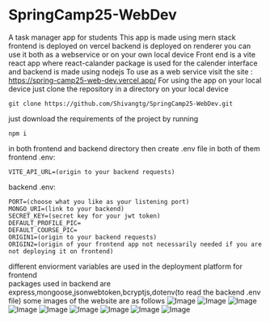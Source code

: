 # SpringCamp25-WebDev
A task manager app for students
This app is made using mern stack frontend is deployed on vercel backend is deployed on renderer you can use it both as a webservice or on your own local device 
Front end is a vite react app where react-calander package is used for the calender interface and backend is made using nodejs
To use as a web service visit the site : https://spring-camp25-web-dev.vercel.app/
For using the app on your local device just clone the repository in a directory on your local device 
```
git clone https://github.com/Shivangtg/SpringCamp25-WebDev.git
```
just download the requirements of the project by running 
```
npm i
```
in both frontend and backend directory
then create .env file in both of them 
frontend .env:
```
VITE_API_URL=(origin to your backend requests)
```
backend .env:
```
PORT=(choose what you like as your listening port)
MONGO_URI=(link to your backend)
SECRET_KEY=(secret key for your jwt token)
DEFAULT_PROFILE_PIC=
DEFAULT_COURSE_PIC=
ORIGIN1=(origin to your backend requests)
ORIGIN2=(origin of your frontend app not necessarily needed if you are not deploying it on frontend) 
```
different enviorment variables are used in the deployment platform for frontend  
packages used in backend are express,mongoose,jsonwebtoken,bcryptjs,dotenv(to read the backend .env file) 
some images of the website are as follows
![Image](https://github.com/user-attachments/assets/47225a60-5482-4241-96bb-d36ee2d62a98)
![Image](https://github.com/user-attachments/assets/c16f54fc-2912-4f7e-9fa9-54d4e7ae9d1c)
![Image](https://github.com/user-attachments/assets/fd908151-3367-4ea9-bffe-2c8f785b5769)
![Image](https://github.com/user-attachments/assets/8254b050-1164-4d2c-aaa4-474063755552)
![Image](https://github.com/user-attachments/assets/af6b2cf6-1dca-4bd8-b704-8e547891fd8b)
![Image](https://github.com/user-attachments/assets/cd2d72e8-54a3-41fd-8e86-bdc4c05794c9)
![Image](https://github.com/user-attachments/assets/3589f57f-69f6-4636-a51a-7ff48a5f8132)
![Image](https://github.com/user-attachments/assets/bb244233-a86e-4831-bd7e-dd6385ee13e1)
![Image](https://github.com/user-attachments/assets/d5111d09-93b2-4a7b-a022-8549e93da93f)                                                               

